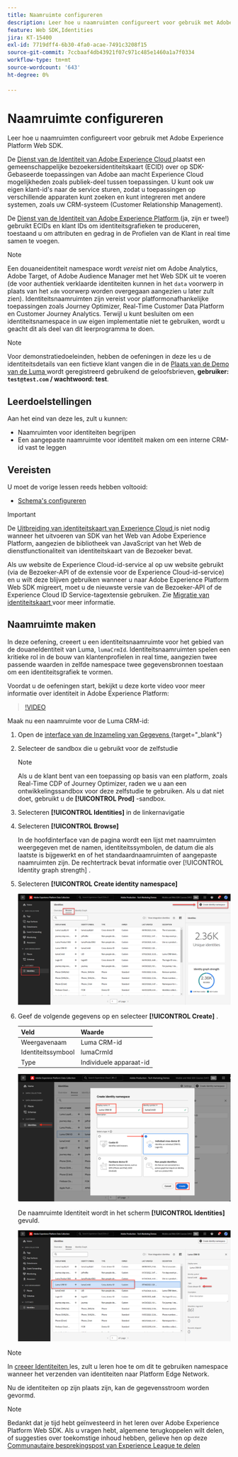 ```yaml
---
title: Naamruimte configureren
description: Leer hoe u naamruimten configureert voor gebruik met Adobe Experience Platform Web SDK. Deze les maakt deel uit van de zelfstudie Adobe Experience Cloud met Web SDK implementeren.
feature: Web SDK,Identities
jira: KT-15400
exl-id: 7719dff4-6b30-4fa0-acae-7491c3208f15
source-git-commit: 7ccbaaf4db43921f07c971c485e1460a1a7f0334
workflow-type: tm+mt
source-wordcount: '643'
ht-degree: 0%

---
```


# Naamruimte configureren

Leer hoe u naamruimten configureert voor gebruik met Adobe Experience Platform Web SDK.

De [ Dienst van de Identiteit van Adobe Experience Cloud ](https://experienceleague.adobe.com/en/docs/id-service/using/home) plaatst een gemeenschappelijke bezoekersidentiteitskaart (ECID) over op SDK-Gebaseerde toepassingen van Adobe aan macht Experience Cloud mogelijkheden zoals publiek-deel tussen toepassingen. U kunt ook uw eigen klant-id&#39;s naar de service sturen, zodat u toepassingen op verschillende apparaten kunt zoeken en kunt integreren met andere systemen, zoals uw CRM-systeem (Customer Relationship Management).

De [ Dienst van de Identiteit van Adobe Experience Platform ](https://experienceleague.adobe.com/en/docs/experience-platform/identity/home) (ja, zijn er twee!) gebruikt ECIDs en klant IDs om identiteitsgrafieken te produceren, toestaand u om attributen en gedrag in de Profielen van de Klant in real time samen te voegen.

>[!NOTE]
>
>Een douaneidentiteit namespace wordt _vereist_ niet om Adobe Analytics, Adobe Target, of Adobe Audience Manager met het Web SDK uit te voeren (de voor authentiek verklaarde identiteiten kunnen in het `data` voorwerp in plaats van het `xdm` voorwerp worden overgegaan aangezien u later zult zien). Identiteitsnaamruimten zijn vereist voor platformonafhankelijke toepassingen zoals Journey Optimizer, Real-Time Customer Data Platform en Customer Journey Analytics. Terwijl u kunt besluiten om een identiteitsnamespace in uw eigen implementatie niet te gebruiken, wordt u geacht dit als deel van dit leerprogramma te doen.

>[!NOTE]
>
> Voor demonstratiedoeleinden, hebben de oefeningen in deze les u de identiteitsdetails van een fictieve klant vangen die in de [ Plaats van de Demo van de Luma ](https://luma.enablementadobe.com/content/luma/us/en.html) wordt geregistreerd gebruikend de geloofsbrieven, **gebruiker: `test@test.com` / wachtwoord: test**.

## Leerdoelstellingen

Aan het eind van deze les, zult u kunnen:

* Naamruimten voor identiteiten begrijpen
* Een aangepaste naamruimte voor identiteit maken om een interne CRM-id vast te leggen


## Vereisten

U moet de vorige lessen reeds hebben voltooid:

* [Schema&#39;s configureren](configure-schemas.md)

>[!IMPORTANT]
>
>De [ Uitbreiding van identiteitskaart van Experience Cloud ](https://exchange.adobe.com/apps/ec/100160/adobe-experience-cloud-id-launch-extension) is niet nodig wanneer het uitvoeren van SDK van het Web van Adobe Experience Platform, aangezien de bibliotheek van JavaScript van het Web de dienstfunctionaliteit van identiteitskaart van de Bezoeker bevat.
>
> Als uw website de Experience Cloud-id-service al op uw website gebruikt (via de Bezoeker-API of de extensie voor de Experience Cloud-id-service) en u wilt deze blijven gebruiken wanneer u naar Adobe Experience Platform Web SDK migreert, moet u de nieuwste versie van de Bezoeker-API of de Experience Cloud ID Service-tagextensie gebruiken. Zie [ Migratie van identiteitskaart ](https://experienceleague.adobe.com/en/docs/experience-platform/edge/identity/overview) voor meer informatie.

## Naamruimte maken

In deze oefening, creeert u een identiteitsnaamruimte voor het gebied van de douaneIdentiteit van Luma, `lumaCrmId`. Identiteitsnaamruimten spelen een kritieke rol in de bouw van klantenprofielen in real time, aangezien twee passende waarden in zelfde namespace twee gegevensbronnen toestaan om een identiteitsgrafiek te vormen.

Voordat u de oefeningen start, bekijkt u deze korte video voor meer informatie over identiteit in Adobe Experience Platform:

>[!VIDEO](https://video.tv.adobe.com/v/27841?learn=on&enablevpops)

Maak nu een naamruimte voor de Luma CRM-id:

1. Open de [ interface van de Inzameling van Gegevens ](https://experience.adobe.com/data-collection/){target="_blank"}
1. Selecteer de sandbox die u gebruikt voor de zelfstudie

   >[!NOTE]
   >
   >Als u de klant bent van een toepassing op basis van een platform, zoals Real-Time CDP of Journey Optimizer, raden we u aan een ontwikkelingssandbox voor deze zelfstudie te gebruiken. Als u dat niet doet, gebruikt u de **[!UICONTROL Prod]** -sandbox.

1. Selecteren **[!UICONTROL Identities]** in de linkernavigatie
1. Selecteren **[!UICONTROL Browse]**

   In de hoofdinterface van de pagina wordt een lijst met naamruimten weergegeven met de namen, identiteitssymbolen, de datum die als laatste is bijgewerkt en of het standaardnaamruimten of aangepaste naamruimten zijn. De rechtertrack bevat informatie over [!UICONTROL Identity graph strength] .

1. Selecteren **[!UICONTROL Create identity namespace]**

   ![ Identiteiten van de Mening ](assets/configure-identities-screen.png)

1. Geef de volgende gegevens op en selecteer **[!UICONTROL Create]** .

   | Veld | Waarde |
   |---------------|-----------|
   | Weergavenaam | Luma CRM-id |
   | Identiteitssymbool | lumaCrmId |
   | Type | Individuele apparaat-id |


   ![ creeer Namespaces ](assets/identities-create-namespace.png)


   De naamruimte Identiteit wordt in het scherm **[!UICONTROL Identities]** gevuld.

   ![ creeer Namespaces ](assets/configure-identities-namespace-lumaCrmId.png)


>[!NOTE]
>
> In [ creeer Identiteiten ](create-identities.md) les, zult u leren hoe te om dit te gebruiken namespace wanneer het verzenden van identiteiten naar Platform Edge Network.

Nu de identiteiten op zijn plaats zijn, kan de gegevensstroom worden gevormd.

>[!NOTE]
>
>Bedankt dat je tijd hebt geïnvesteerd in het leren over Adobe Experience Platform Web SDK. Als u vragen hebt, algemene terugkoppelen wilt delen, of suggesties over toekomstige inhoud hebben, gelieve hen op deze [ Communautaire besprekingspost van Experience League te delen ](https://experienceleaguecommunities.adobe.com/t5/adobe-experience-platform-data/tutorial-discussion-implement-adobe-experience-cloud-with-web/td-p/444996)
